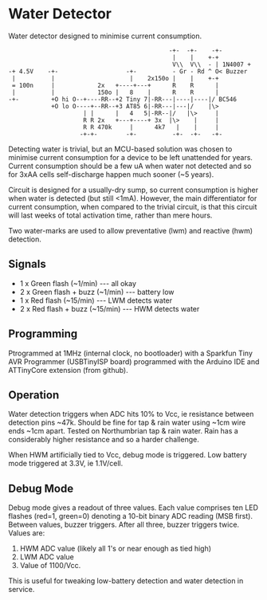 Water Detector
==============

Water detector designed to minimise current consumption.

```
                                             -+-  -+-    -+-
                                              |    |    +-+
                                              V\\  V\\  - | 1N4007 +
-+ 4.5V    -+-                   -+-          - Gr - Rd ^ O< Buzzer
 |          |                     |    2x150o |    |    +-+
 = 100n     |            2x   +----+---+      R    R      |
 |          |            150o |   8    |      R    R      |
-+-         +O hi O--+----RR--+2 Tiny 7|-RR---|----|----|/ BC546
            +O lo O----+--RR--+3 AT85 6|-RR---|---|/    |\>
                     | |      |   4   5|-RR--|/   |\>     |
                     R R 2x   +---+----+ 3x  |\>    |     |
                     R R 470k     |      4k7   |    |     |
                    -+-+-        -+-          -+-  -+-   -+-

```

Detecting water is trivial, but an MCU-based solution was chosen to minimise current consumption for a device to be left unattended for years. Current consumption should be a few uA when water not detected and so for 3xAA cells self-discharge happen much sooner (~5 years).

Circuit is designed for a usually-dry sump, so current consumption is higher when water is detected (but still <1mA). However, the main differentiator for current consumption, when compared to the trivial circuit, is that this circuit will last weeks of total activation time, rather than mere hours.

Two water-marks are used to allow preventative (lwm) and reactive (hwm) detection.

Signals
-------

* 1 x Green flash (~1/min) --- all okay
* 2 x Green flash + buzz (~1/min) --- battery low
* 1 x Red flash (~15/min) --- LWM detects water
* 2 x Red flash + buzz (~15/min) --- HWM detects water

Programming
-----------

Ptrogrammed at 1MHz (internal clock, no bootloader) with a Sparkfun Tiny AVR Programmer (USBTinyISP board) programmed with the Arduino IDE and ATTinyCore extension (from github).

Operation
---------

Water detection triggers when ADC hits 10% to Vcc, ie resistance between detection pins ~47k. Should be fine for tap & rain water using ~1cm wire ends ~1cm apart. Tested on Northumbrian tap & rain water. Rain has a considerably higher resistance and so a harder challenge.

When HWM artificially tied to Vcc, debug mode is triggered. Low battery mode triggered at 3.3V, ie 1.1V/cell.

Debug Mode
----------

Debug mode gives a readout of three values. Each value comprises ten LED flashes (red=1, green=0) denoting a 10-bit binary ADC reading (MSB first). Between values, buzzer triggers. After all three, buzzer triggers twice. Values are:

1. HWM ADC value (likely all 1's or near enough as tied high)
2. LWM ADC value
3. Value of 1100/Vcc.

This is useful for tweaking low-battery detection and water detection in service.
